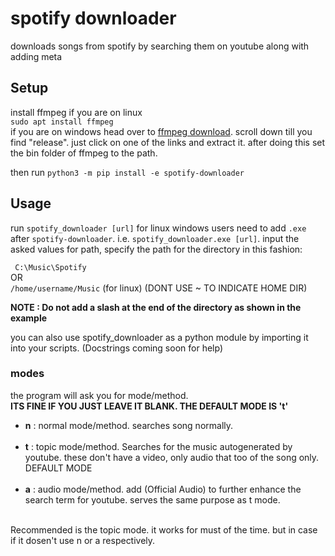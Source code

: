 # spotify downloader
 downloads songs from spotify by searching them on youtube along with adding meta

## Setup

install ffmpeg
if you are on linux<br>
```sudo apt install ffmpeg```<br>
if you are on windows head over to <a href='https://www.gyan.dev/ffmpeg/builds/'>ffmpeg download</a>. scroll down till you find "release". just click on one of the links and extract it. after doing this set the bin folder of ffmpeg to the path.<br>

then run 
```python3 -m pip install -e spotify-downloader```

## Usage
run `spotify_downloader [url]` for linux
windows users need to add `.exe` after `spotify-downloader`. i.e. `spotify_downloader.exe [url]`.
input the asked values
for path, specify the path for the directory in this fashion:

``` C:\Music\Spotify```
<br> OR
<br> ``` /home/username/Music ``` (for linux) (DONT USE ~ TO INDICATE HOME DIR)

**NOTE : Do not add a slash at the end of the directory as shown in the example**

you can also use spotify_downloader as a python module by importing it into your scripts. (Docstrings coming soon for help)

### modes
the program will ask you for mode/method.<br>
**ITS FINE IF YOU JUST LEAVE IT BLANK. THE DEFAULT MODE IS 't'** <br>

- __n__ : normal mode/method. searches song normally. <br><br>
- __t__ : topic mode/method. Searches for the music autogenerated by youtube. these don't have a video, only audio that too of the song only. DEFAULT MODE <br><br>
- __a__ : audio mode/method. add (Official Audio) to further enhance the search term for youtube. serves the same purpose as t mode. <br><br>

Recommended is the topic mode. it works for must of the time. but in case if it dosen't use n or a respectively.

